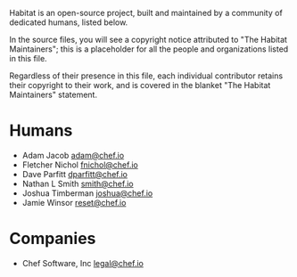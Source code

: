 Habitat is an open-source project, built and maintained by a community of dedicated humans, listed below.

In the source files, you will see a copyright notice attributed to "The Habitat Maintainers"; this is a placeholder for all the people and organizations listed in this file.

Regardless of their presence in this file, each individual contributor retains their copyright to their work, and is covered in the blanket "The Habitat Maintainers" statement.

# Humans

* Adam Jacob <adam@chef.io>
* Fletcher Nichol <fnichol@chef.io>
* Dave Parfitt <dparfitt@chef.io>
* Nathan L Smith <smith@chef.io>
* Joshua Timberman <joshua@chef.io>
* Jamie Winsor <reset@chef.io>

# Companies

* Chef Software, Inc <legal@chef.io>
